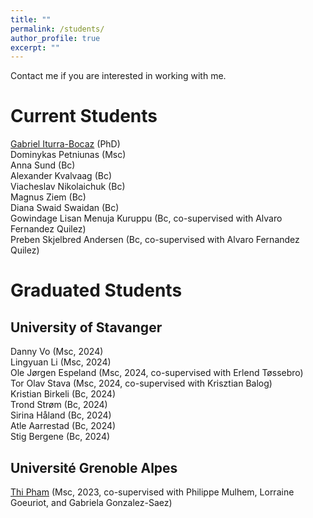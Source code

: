 ```yaml
---
title: ""
permalink: /students/
author_profile: true
excerpt: ""
---
```


Contact me if you are interested in working with me.

# Current Students
[Gabriel Iturra-Bocaz](https://giturra.cl/) (PhD)\
Dominykas Petniunas (Msc)\
Anna Sund (Bc)\
Alexander Kvalvaag (Bc)\
Viacheslav Nikolaichuk (Bc)\
Magnus Ziem (Bc)\
Diana Swaid Swaidan (Bc)\
Gowindage Lisan Menuja Kuruppu (Bc, co-supervised with Alvaro Fernandez Quilez)\
Preben Skjelbred Andersen (Bc, co-supervised with Alvaro Fernandez Quilez)

# Graduated Students

## University of Stavanger

Danny Vo (Msc, 2024)\
Lingyuan Li (Msc, 2024)\
Ole Jørgen Espeland (Msc, 2024, co-supervised with Erlend Tøssebro)\
Tor Olav Stava (Msc, 2024, co-supervised with Krisztian Balog)\
Kristian Birkeli (Bc, 2024)\
Trond Strøm (Bc, 2024)\
Sirina Håland (Bc, 2024)\
Atle Aarrestad (Bc, 2024)\
Stig Bergene (Bc, 2024)

## Université Grenoble Alpes
[Thi Pham](https://www.linkedin.com/in/thihoangthipham93) (Msc, 2023, co-supervised with Philippe Mulhem, Lorraine Goeuriot, and Gabriela Gonzalez-Saez)

